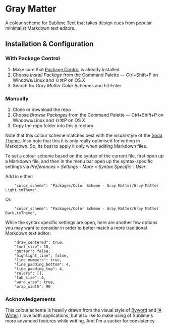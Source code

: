 # Gray Matter

A colour scheme for [Sublime Text](http://www.sublimetext.com) that takes design cues from popular minimalist Markdown text editors.

## Installation & Configuration

### With Package Control

1. Make sure that [Package Control](https://sublime.wbond.net/installation) is already installed
2. Choose *Install Package* from the Command Palette — Ctrl+Shift+P on Windows/Linux and ⇧⌘P on OS X
3. Search for *Gray Matter Color Schemes* and hit Enter

### Manually

1. Clone or download the repo
2. Choose *Browse Packages* from the Command Palette — Ctrl+Shift+P on Windows/Linux and ⇧⌘P on OS X
3. Copy the repo folder into this directory

Note that this colour scheme matches best with the visual style of the [Soda Theme](http://buymeasoda.github.com/soda-theme/). Also note that this it is only really optimised for writing in Markdown. So, its best to apply it only when editing Markdown files.

To set a colour scheme based on the syntax of the current file, first open up a Markdown file, and then in the menu bar open up the syntax-specific settings via *Preferences* > *Settings - More* > *Syntax Specific - User*.

Add in either:

        "color_scheme": "Packages/Color Scheme - Gray Matter/Gray Matter Light.tmTheme",

Or:

        "color_scheme": "Packages/Color Scheme - Gray Matter/Gray Matter Dark.tmTheme",

While the syntax specific settings are open, here are another few options you may want to consider in order to better match a more traditional Markdown text editor:

        "draw_centered": true,
        "font_size": 18,
        "gutter": false,
        "highlight_line": false,
        "line_numbers": true,
        "line_padding_bottom": 4,
        "line_padding_top": 4,
        "rulers": [],
        "tab_size": 4,
        "word_wrap": true,
        "wrap_width": 90

### Acknowledgements

This colour scheme is heavily drawn from the visual style of [Byword](http://bywordapp.com/) and [iA Writer](http://iawriter.com). I love both applications, but also like to make using of Sublime's more advanced features while writing. And I'm a sucker for consistency.
